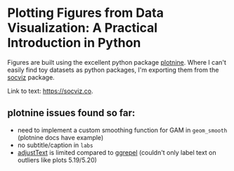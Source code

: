 # Plotting Figures from Data Visualization: A Practical Introduction in Python

Figures are built using the excellent python package [plotnine](https://github.com/has2k1/plotnine). Where I can't easily find toy datasets as python packages, I'm exporting them from the [socviz](https://cran.r-project.org/web/packages/socviz/index.html) package.

Link to text: https://socviz.co.

## plotnine issues found so far:
- need to implement a custom smoothing function for GAM in `geom_smooth` (plotnine docs have example)
- no subtitle/caption in `labs`
- [adjustText](https://github.com/Phlya/adjustText) is limited compared to [ggrepel](https://github.com/slowkow/ggrepel) (couldn't only label text on outliers like plots 5.19/5.20)